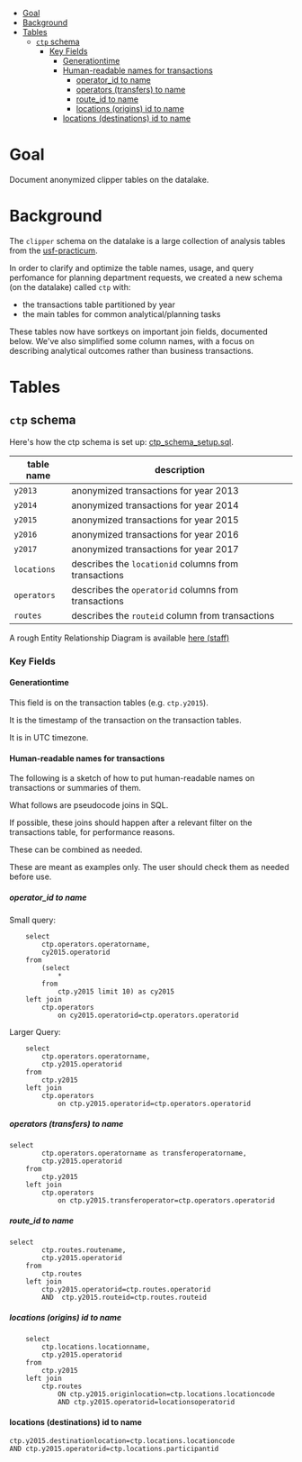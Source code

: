 <!-- MarkdownTOC bracket="round" autolink="true"  -->

- [Goal](#goal)
- [Background](#background)
- [Tables](#tables)
    - [`ctp` schema](#ctp-schema)
        - [Key Fields](#key-fields)
            - [Generationtime](#generationtime)
            - [Human-readable names for transactions](#human-readable-names-for-transactions)
                - [operator_id to name](#operator_id-to-name)
                - [operators \(transfers\) to name](#operators-transfers-to-name)
                - [route_id to name](#route_id-to-name)
                - [locations \(origins\) id to name](#locations-origins-id-to-name)
            - [locations \(destinations\) id to name](#locations-destinations-id-to-name)

<!-- /MarkdownTOC -->


# Goal

Document anonymized clipper tables on the datalake. 

# Background

The `clipper` schema on the datalake is a large collection of analysis tables from the [usf-practicum](https://github.com/BayAreaMetro/usf-practicum). 

In order to clarify and optimize the table names, usage, and query perfomance for planning department requests, we created a new schema (on the datalake) called `ctp` with:

- the transactions table partitioned by year
- the main tables for common analytical/planning tasks 

These tables now have sortkeys on important join fields, documented below. We've also simplified some column names, with a focus on describing analytical outcomes rather than business transactions. 

# Tables

## `ctp` schema

Here's how the ctp schema is set up: [ctp_schema_setup.sql](ctp_schema_setup.sql). 

|table name|description|
|-----------|--------|
|`y2013`|anonymized transactions for year 2013|
|`y2014`|anonymized transactions for year 2014|
|`y2015`|anonymized transactions for year 2015|
|`y2016`|anonymized transactions for year 2016|
|`y2017`|anonymized transactions for year 2017|
|`locations`|describes the `locationid` columns from transactions|
|`operators`|describes the `operatorid` columns from transactions|
|`routes`|describes the `routeid` column from transactions|

A rough Entity Relationship Diagram is available [here (staff)](https://mtcdrive.box.com/s/dsz86g3z6qbqb8d1w349oxei9osfz0gy)

### Key Fields

#### Generationtime

This field is on the transaction tables (e.g. `ctp.y2015`). 

It is the timestamp of the transaction on the transaction tables. 

It is in UTC timezone.

#### Human-readable names for transactions

The following is a sketch of how to put human-readable names on transactions or summaries of them. 

What follows are pseudocode joins in SQL. 

If possible, these joins should happen after a relevant filter on the transactions table, for performance reasons. 

These can be combined as needed.

These are meant as examples only. The user should check them as needed before use. 

##### operator_id to name

Small query:
```
    select
        ctp.operators.operatorname,
        cy2015.operatorid 
    from
        (select
            * 
        from
            ctp.y2015 limit 10) as cy2015 
    left join
        ctp.operators 
            on cy2015.operatorid=ctp.operators.operatorid
```

Larger Query:
```
    select
        ctp.operators.operatorname,
        ctp.y2015.operatorid 
    from
        ctp.y2015 
    left join
        ctp.operators 
            on ctp.y2015.operatorid=ctp.operators.operatorid
```  

##### operators (transfers) to name

```
select
        ctp.operators.operatorname as transferoperatorname,
        ctp.y2015.operatorid 
    from
        ctp.y2015 
    left join
        ctp.operators 
            on ctp.y2015.transferoperator=ctp.operators.operatorid
```

##### route_id to name

```
select
        ctp.routes.routename,
        ctp.y2015.operatorid 
    from
        ctp.routes 
    left join
        ctp.y2015.operatorid=ctp.routes.operatorid 
        AND  ctp.y2015.routeid=ctp.routes.routeid
```

##### locations (origins) id to name

```
    select
        ctp.locations.locationname,
        ctp.y2015.operatorid 
    from
        ctp.y2015 
    left join
        ctp.routes 
            ON ctp.y2015.originlocation=ctp.locations.locationcode  
            AND ctp.y2015.operatorid=locationsoperatorid
```

#### locations (destinations) id to name

```
ctp.y2015.destinationlocation=ctp.locations.locationcode 
AND ctp.y2015.operatorid=ctp.locations.participantid
```

